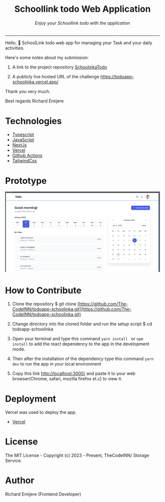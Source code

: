 <div align="center">
<h1>Schoollink todo  Web Application</h1>
<h6><i>Enjoy your Schoollink todo with the application</i></h6>
<hr />
</div>

Hello, 👋 
SchoolLink todo web app for managing your Task and your daily activities.

Here's some notes about my submission:

1. A link to the project repository   [SchoolinkaTodo](https://github.com/The-CodeINN/todoapp-schoolinka.git)

2. A publicly live hosted URL of the challenge  https://todoapp-schoolinka.vercel.app/

Thank you very much.

Best regards
Richard Emijere

# Technologies 

 + [Typescript](https://www.typescriptlang.org/) 
 + [JavaScript](https://javascript.info/) 
 + [NextJs](https://nextjs.org/)
 + [Vercel](https://vercel.com/dashboard) 
 + [Github Actions](https://docs.github.com/en/actions/)
 + [TailwindCss](https://tailwindcss.com/) 



# Prototype
![Minion](public/images/schoollink_prototype.png)
 
# How to Contribute

1. Clone the repository 
$ git clone [https://github.com/The-CodeINN/todoapp-schoolinka.git](https://github.com/The-CodeINN/todoapp-schoolinka.git)

2. Change directory into the cloned folder and run the setup script
$ cd todoapp-schoolinka

3. Open your terminal and type this command `yarn install ` or `npm install` to add the react dependency to the app in the development mode.

4. Then after the installation of the  dependency type this command  `yarn dev` to run the app in your local environment 

5. Copy this link [http://localhost:3000/](http://localhost:3000/) and paste it to your web browser(Chrome, safari, mozilla firefox et.c) to view it.


# Deployment
Vercel was used to deploy the app. 
 + [Vercel](https://vercel.com/dashboard)

# License
The MIT License - Copyright (c) 2023 - Present, TheCodeINN/  Storage Service.

# Author
Richard Emijere (Frontend Developer)
